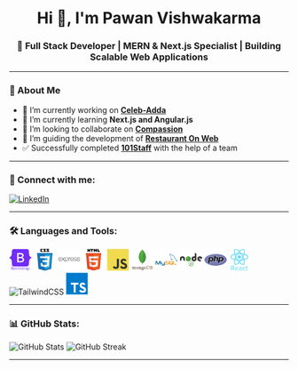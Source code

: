 <h1 align="center">Hi 👋, I'm Pawan Vishwakarma</h1>
<h3 align="center">🌟 Full Stack Developer | MERN & Next.js Specialist | Building Scalable Web Applications</h3>

---

### 🚀 About Me
- 🔭 I’m currently working on **[Celeb-Adda](https://celebadda.com/)**
- 🌱 I’m currently learning **Next.js and Angular.js**
- 👯 I’m looking to collaborate on **[Compassion](https://cukwebsite.co.uk/)**
- 🤝 I’m guiding the development of **[Restaurant On Web](https://restaurantonweb.mydevsystems.com/)**
- ✅ Successfully completed **[101Staff](https://101staff.co.uk/)** with the help of a team

---

### 💼 Connect with me:
<p align="left">
  <a href="https://www.linkedin.com/in/pawan-vishwakarma-591659234/" target="blank">
    <img src="https://img.shields.io/badge/LinkedIn-0A66C2?style=for-the-badge&logo=linkedin&logoColor=white" alt="LinkedIn" />
  </a>
</p>

---

### 🛠️ Languages and Tools:
<p align="left">
  <img src="https://raw.githubusercontent.com/devicons/devicon/master/icons/bootstrap/bootstrap-plain-wordmark.svg" alt="Bootstrap" width="40" height="40"/>
  <img src="https://raw.githubusercontent.com/devicons/devicon/master/icons/css3/css3-original-wordmark.svg" alt="CSS3" width="40" height="40"/>
  <img src="https://raw.githubusercontent.com/devicons/devicon/master/icons/express/express-original-wordmark.svg" alt="Express" width="40" height="40"/>
  <img src="https://raw.githubusercontent.com/devicons/devicon/master/icons/html5/html5-original-wordmark.svg" alt="HTML5" width="40" height="40"/>
  <img src="https://raw.githubusercontent.com/devicons/devicon/master/icons/javascript/javascript-original.svg" alt="JavaScript" width="40" height="40"/>
  <img src="https://raw.githubusercontent.com/devicons/devicon/master/icons/mongodb/mongodb-original-wordmark.svg" alt="MongoDB" width="40" height="40"/>
  <img src="https://raw.githubusercontent.com/devicons/devicon/master/icons/mysql/mysql-original-wordmark.svg" alt="MySQL" width="40" height="40"/>
  <img src="https://raw.githubusercontent.com/devicons/devicon/master/icons/nodejs/nodejs-original-wordmark.svg" alt="Node.js" width="40" height="40"/>
  <img src="https://raw.githubusercontent.com/devicons/devicon/master/icons/php/php-original.svg" alt="PHP" width="40" height="40"/>
  <img src="https://raw.githubusercontent.com/devicons/devicon/master/icons/react/react-original-wordmark.svg" alt="React" width="40" height="40"/>
  <img src="https://www.vectorlogo.zone/logos/tailwindcss/tailwindcss-icon.svg" alt="TailwindCSS" width="40" height="40"/>
  <img src="https://raw.githubusercontent.com/devicons/devicon/master/icons/typescript/typescript-original.svg" alt="TypeScript" width="40" height="40"/>
</p>

---

### 📊 GitHub Stats:
<p align="left">
  <img src="https://github-readme-stats.vercel.app/api?username=pawangeek&show_icons=true&theme=radical" alt="GitHub Stats" />
  <img src="https://github-readme-streak-stats.herokuapp.com/?user=pawangeek&theme=radical" alt="GitHub Streak" />
</p>

---
